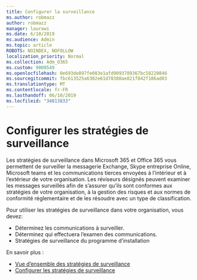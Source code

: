 ```yaml
---
title: Configurer la surveillance
ms.author: robmazz
author: robmazz
manager: laurawi
ms.date: 6/10/2019
ms.audience: Admin
ms.topic: article
ROBOTS: NOINDEX, NOFOLLOW
localization_priority: Normal
ms.collection: Adm_O365
ms.custom: 9000549
ms.openlocfilehash: 0e693de897fe083e1afd9093789367bc58220846
ms.sourcegitcommit: fbc613525a6302e61d78388ae821f842f186ad03
ms.translationtype: MT
ms.contentlocale: fr-FR
ms.lasthandoff: 06/10/2019
ms.locfileid: "34813833"
---
```

# <a name="configure-supervision-policies"></a>Configurer les stratégies de surveillance

Les stratégies de surveillance dans Microsoft 365 et Office 365 vous permettent de surveiller la messagerie Exchange, Skype entreprise Online, Microsoft teams et les communications tierces envoyées à l’intérieur et à l’extérieur de votre organisation. Les réviseurs désignés peuvent examiner les messages surveillés afin de s’assurer qu’ils sont conformes aux stratégies de votre organisation, à la gestion des risques et aux normes de conformité réglementaire et de les résoudre avec un type de classification.

Pour utiliser les stratégies de surveillance dans votre organisation, vous devez:

- Déterminez les communications à surveiller.
- Déterminez qui effectuera l’examen des communications.
- Stratégies de surveillance du programme d’installation

En savoir plus :

- [Vue d’ensemble des stratégies de surveillance](https://docs.microsoft.com/office365/securitycompliance/supervision-policies)
- [Configurer les stratégies de surveillance](https://docs.microsoft.com/office365/securitycompliance/configure-supervision-policies)
